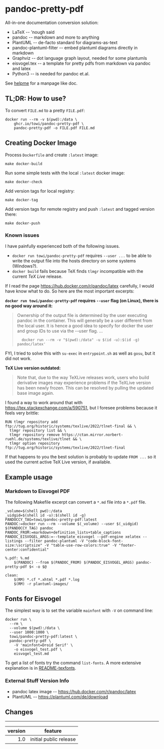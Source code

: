 # pandoc-pretty-pdf

All-in-one documentation conversion solution:
 - LaTeX -- 'nough said
 - pandoc -- markdown and more to anything
 - PlantUML -- de-facto standard for diagrams-as-text
 - pandoc-plantuml-filter -- embed plantuml diagrams directly in markdown
 - Graphviz -- dot language graph layout, needed for some plantumls
 - eisvogel.tex -- a template for pretty pdfs from markdown via pandoc and latex
 - Python3 -- is needed for pandoc et.al.

See [helpme](app/helpme.md) for a manpage like doc.


## TL;DR: How to use?

To convert `FILE.md` to a pretty `FILE.pdf`:

    docker run --rm -v $(pwd):/data \
        ghcr.io/towi/pandoc-pretty-pdf \
        pandoc-pretty-pdf -o FILE.pdf FILE.md


## Creating Docker Image

Process `Dockerfile` and create `:latest` image:

    make docker-build

Run some simple tests with the local `:latest` docker image:

    make docker-check

Add version tags for local registry:

    make docker-tag

Add version tags for remote registry and push `:latest` and tagged version there:

    make docker-push


### Known issues

I have painfully experienced both of the following issues.

 * `docker run towi/pandoc-pretty-pdf` requires `--user ...` to be able to write the output file into the hosts directory on some systems (Windows?).
 * `docker build` fails because TeX finds `tlmgr` incompatible with the current *TeX Live* release.

If I read the page https://hub.docker.com/r/pandoc/latex carefully, I would have know what to do.
So here are the most important excerpts:

**`docker run towi/pandoc-pretty-pdf` requires `--user` flag (on Linux), there is no good way around it:**

> Ownership of the output file is determined by the user executing pandoc in the container. This will generally
> be a user different from the local user. It is hence a good idea to specify for docker the
> user and group IDs to use via the --user flag.
> ...
> 
>       docker run --rm -v "$(pwd):/data" -u $(id -u):$(id -g) pandoc/latex'

FYI, I tried to solve this with `su-exec` in `entrypoint.sh` as well as `gosu`, but it did not work.


**TeX Live version outdated:**

> Note that, due to the way TeXLive releases work, users who build derivative images may experience problems 
> if the TeXLive version has been newly frozen. This can be resolved by pulling the updated base image again.

I found a way to work around that with https://tex.stackexchange.com/a/590751, 
but I foresee problems because it feels very brittle:

    RUN tlmgr repository add ftp://tug.org/historic/systems/texlive/2022/tlnet-final && \
      tlmgr repository list && \
      tlmgr repository remove https://ctan.mirror.norbert-ruehl.de/systems/texlive/tlnet && \
      tlmgr option repository ftp://tug.org/historic/systems/texlive/2022/tlnet-final

If that happens to you the best solution is probably to update `FROM ...`
so it used the current active TeX Live version, if available.




## Example usage

### Markdown to Eisvogel PDF

The following Makefile excerpt can convert
a `*.md` file into a `*.pdf` file.

    _volume=$(shell pwd):/data
    _uidgid=$(shell id -u):$(shell id -g)
    PANDOCCY_TAG=towi/pandoc-pretty-pdf:latest
    PANDOC:=docker run --rm --volume $(_volume) --user $(_uidgid) $(PANDOCCY_TAG) pandoc
    PANDOC_FROM:=markdown+definition_lists+table_captions
    PANDOC_EISVOGEL_ARGS:=--template eisvogel --pdf-engine xelatex --listings --filter pandoc-plantuml -V "code-block-font-size:\scriptsize" -V "table-use-row-colors:true" -V "footer-center:confidential"
    
    %.pdf: %.md
        $(PANDOC) --from $(PANDOC_FROM) $(PANDOC_EISVOGEL_ARGS) pandoc-pretty-pdf $< -o $@
     
    clean:
        $(RM) *.cf *.xhtml *.pdf *.log
        $(RM) -r plantuml-images/

## Fonts for Eisvogel

The simplest way is to set the variable `mainfont` with `-V` on command line:

    docker run \
      --rm \
      --volume $(pwd):/data \
      --user 1000:1000 \
      towi/pandoc-pretty-pdf:latest \
      pandoc-pretty-pdf \
        -V 'mainfont=Droid Serif' \
        -o eisvogel_test.pdf \
        eisvogel_test.md

To get a list of fonts try the command `list-fonts`.
A more extensive explanation is in [README-texfonts](README-texfonts.md).


### External Stuff Version Info

 * pandoc latex image -- https://hub.docker.com/r/pandoc/latex
 * PlantUML -- https://plantuml.com/de/download



## Changes

---------

| version | feature                |
|--------:|------------------------|
|     1.0 | initial public release | 
